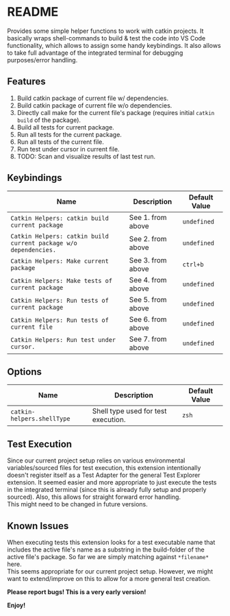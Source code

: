 # README

Provides some simple helper functions to work with catkin projects. It basically wraps shell-commands to build & test the code into VS Code functionality, which allows to assign some handy keybindings. It also allows to take full advantage of the integrated terminal for debugging purposes/error handling.
## Features
1. Build catkin package of current file w/ dependencies.
2. Build catkin package of current file w/o dependencies.
3. Directly call make for the current file's package (requires initial `catkin build` of the package).
4. Build all tests for current package.
5. Run all tests for the current package.
6. Run all tests of the current file.
7. Run test under cursor in current file.
8. TODO: Scan and visualize results of last test run.  

## Keybindings
| Name                                                             | Description       | Default Value |
| ---------------------------------------------------------------- | ----------------- | ------------- |
| `Catkin Helpers: catkin build current package`                   | See 1. from above | `undefined`   |
| `Catkin Helpers: catkin build current package w/o dependencies.` | See 2. from above | `undefined`   |
| `Catkin Helpers: Make current package`                           | See 3. from above | `ctrl+b`      |
| `Catkin Helpers: Make tests of current package`                  | See 4. from above | `undefined`   |
| `Catkin Helpers: Run tests of current package`                   | See 5. from above | `undefined`   |
| `Catkin Helpers: Run tests of current file`                      | See 6. from above | `undefined`   |
| `Catkin Helpers: Run test under cursor.`                         | See 7. from above | `undefined`   |
 ## Options
 | Name                       | Description                         | Default Value |
 | -------------------------- | ----------------------------------- | ------------- |
 | `catkin-helpers.shellType` | Shell type used for test execution. | `zsh`         |

## Test Execution
Since our current project setup relies on various environmental variables/sourced files for test execution, this extension intentionally doesn't register itself as a Test Adapter for the general Test Explorer extension. It seemed easier and more appropriate to just execute the tests in the integrated terminal (since this is already fully setup and properly sourced). Also, this allows for straight forward error handling.  
This might need to be changed in future versions.
## Known Issues
When executing tests this extension looks for a test executable name that includes the active file's name as a substring in the build-folder of the active file's package. So far we are simply matching against `*filename*` here.  
This seems appropriate for our current project setup. However, we might want to extend/improve on this to allow for a more general test creation.

**Please report bugs! This is a very early version!**

**Enjoy!**
